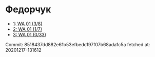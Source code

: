 # Федорчук
- [1: WA 01 (3/8)](1.md)
- [2: WA 01 (1/7)](2.md)
- [3: WA 01 (0/33)](3.md)

Commit: 8518437dd882e61b53efbedc197f07b68ada1c5a
 fetched at: 20201217-131612
